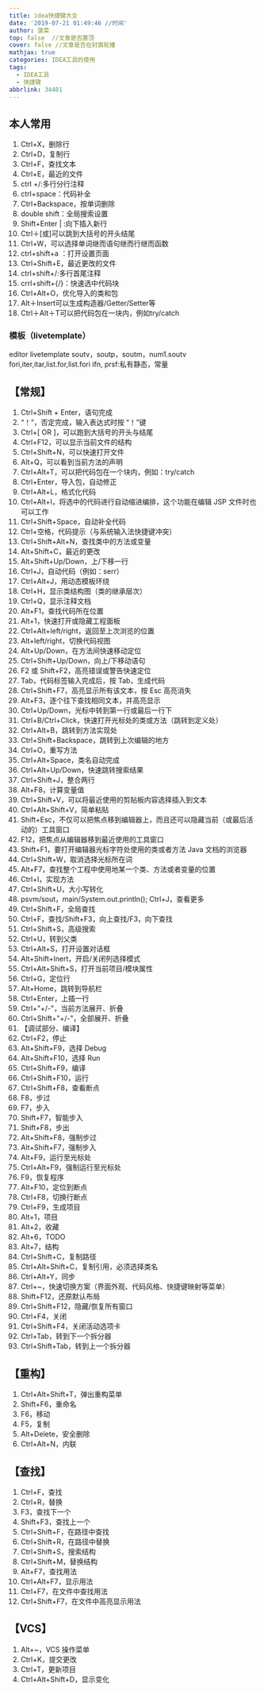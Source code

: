 ```yaml
---
title: idea快捷键大全
date: '2019-07-21 01:49:46 //时间'
author: 菠菜
top: false  //文章是否置顶
cover: false //文章是否在封面轮播
mathjax: true
categories: IDEA工具的使用
tags:
  - IDEA工具
  - 快捷键
abbrlink: 34481
---
```

## 本人常用
1. Ctrl+X，删除行
2. Ctrl+D，复制行
3. Ctrl+F，查找文本
4. Ctrl+E，最近的文件
5. ctrl +/:多行分行注释
6. ctrl+space：代码补全
7. Ctrl+Backspace，按单词删除
8. double shift：全局搜索设置
9. Shift+Enter | :向下插入新行
10. Ctrl＋[或]可以跳到大括号的开头结尾
11. Ctrl+W，可以选择单词继而语句继而行继而函数
12. ctrl+shift+a ：打开设置页面
13. Ctrl+Shift+E，最近更改的文件
14. ctrl+shift+/:多行首尾注释
15. crrl+shift+{/}：快速选中代码块
16. Ctrl+Alt+O，优化导入的类和包
17. Alt＋Insert可以生成构造器/Getter/Setter等
18. Ctrl＋Alt＋T可以把代码包在一块内，例如try/catch

### 模板（livetemplate）
editor livetemplate
soutv，soutp，soutm，num1.soutv
fori,iter,itar,list.for,list.fori
ifn,
prsf:私有静态，常量

## 【常规】
1. Ctrl+Shift + Enter，语句完成
2. “！”，否定完成，输入表达式时按 “！”键
3. Ctrl+[ OR ]，可以跑到大括号的开头与结尾
4. Ctrl+F12，可以显示当前文件的结构
5. Ctrl+Shift+N，可以快速打开文件
6. Alt+Q，可以看到当前方法的声明
7. Ctrl+Alt+T，可以把代码包在一个块内，例如：try/catch
8. Ctrl+Enter，导入包，自动修正
9. Ctrl+Alt+L，格式化代码
10. Ctrl+Alt+I，将选中的代码进行自动缩进编排，这个功能在编辑 JSP 文件时也可以工作
11. Ctrl+Shift+Space，自动补全代码
12. Ctrl+空格，代码提示（与系统输入法快捷键冲突）
13. Ctrl+Shift+Alt+N，查找类中的方法或变量
14. Alt+Shift+C，最近的更改
15. Alt+Shift+Up/Down，上/下移一行
16. Ctrl+J，自动代码（例如：serr）
17. Ctrl+Alt+J，用动态模板环绕
18. Ctrl+H，显示类结构图（类的继承层次）
19. Ctrl+Q，显示注释文档
20. Alt+F1，查找代码所在位置
21. Alt+1，快速打开或隐藏工程面板
22. Ctrl+Alt+left/right，返回至上次浏览的位置
23. Alt+left/right，切换代码视图
24. Alt+Up/Down，在方法间快速移动定位
25. Ctrl+Shift+Up/Down，向上/下移动语句
26. F2 或 Shift+F2，高亮错误或警告快速定位
27. Tab，代码标签输入完成后，按 Tab，生成代码
28. Ctrl+Shift+F7，高亮显示所有该文本，按 Esc 高亮消失
29. Alt+F3，逐个往下查找相同文本，并高亮显示
30. Ctrl+Up/Down，光标中转到第一行或最后一行下
31. Ctrl+B/Ctrl+Click，快速打开光标处的类或方法（跳转到定义处）
32. Ctrl+Alt+B，跳转到方法实现处
33. Ctrl+Shift+Backspace，跳转到上次编辑的地方
34. Ctrl+O，重写方法
35. Ctrl+Alt+Space，类名自动完成
36. Ctrl+Alt+Up/Down，快速跳转搜索结果
37. Ctrl+Shift+J，整合两行
38. Alt+F8，计算变量值
39. Ctrl+Shift+V，可以将最近使用的剪贴板内容选择插入到文本
40. Ctrl+Alt+Shift+V，简单粘贴
41. Shift+Esc，不仅可以把焦点移到编辑器上，而且还可以隐藏当前（或最后活动的）工具窗口
42. F12，把焦点从编辑器移到最近使用的工具窗口
43. Shift+F1，要打开编辑器光标字符处使用的类或者方法 Java 文档的浏览器
44. Ctrl+Shift+W，取消选择光标所在词
45. Alt+F7，查找整个工程中使用地某一个类、方法或者变量的位置
46. Ctrl+I，实现方法
47. Ctrl+Shift+U，大小写转化
48. psvm/sout，main/System.out.println(); Ctrl+J，查看更多
49. Ctrl+Shift+F，全局查找
50. Ctrl+F，查找/Shift+F3，向上查找/F3，向下查找
51. Ctrl+Shift+S，高级搜索
52. Ctrl+U，转到父类
53. Ctrl+Alt+S，打开设置对话框
54. Alt+Shift+Inert，开启/关闭列选择模式
55. Ctrl+Alt+Shift+S，打开当前项目/模块属性
56. Ctrl+G，定位行
57. Alt+Home，跳转到导航栏
58. Ctrl+Enter，上插一行
59. Ctrl+"+/-"，当前方法展开、折叠
60. Ctrl+Shift+"+/-"，全部展开、折叠
61. 【调试部分、编译】
62. Ctrl+F2，停止
63. Alt+Shift+F9，选择 Debug
64. Alt+Shift+F10，选择 Run
65. Ctrl+Shift+F9，编译
66. Ctrl+Shift+F10，运行
67. Ctrl+Shift+F8，查看断点
68. F8，步过
69. F7，步入
70. Shift+F7，智能步入
71. Shift+F8，步出
72. Alt+Shift+F8，强制步过
73. Alt+Shift+F7，强制步入
74. Alt+F9，运行至光标处
75. Ctrl+Alt+F9，强制运行至光标处
76. F9，恢复程序
77. Alt+F10，定位到断点
78. Ctrl+F8，切换行断点
79. Ctrl+F9，生成项目
80. Alt+1，项目
81. Alt+2，收藏
82. Alt+6，TODO
83. Alt+7，结构
84. Ctrl+Shift+C，复制路径
85. Ctrl+Alt+Shift+C，复制引用，必须选择类名
86. Ctrl+Alt+Y，同步
87. Ctrl+~，快速切换方案（界面外观、代码风格、快捷键映射等菜单）
88. Shift+F12，还原默认布局
89. Ctrl+Shift+F12，隐藏/恢复所有窗口
90. Ctrl+F4，关闭
91. Ctrl+Shift+F4，关闭活动选项卡
92. Ctrl+Tab，转到下一个拆分器
93. Ctrl+Shift+Tab，转到上一个拆分器
## 【重构】
1. Ctrl+Alt+Shift+T，弹出重构菜单
2. Shift+F6，重命名
3. F6，移动
4. F5，复制
5. Alt+Delete，安全删除
6. Ctrl+Alt+N，内联
## 【查找】
1. Ctrl+F，查找
2. Ctrl+R，替换
3. F3，查找下一个
4. Shift+F3，查找上一个
5. Ctrl+Shift+F，在路径中查找
6. Ctrl+Shift+R，在路径中替换
7. Ctrl+Shift+S，搜索结构
8. Ctrl+Shift+M，替换结构
9. Alt+F7，查找用法
10. Ctrl+Alt+F7，显示用法
11. Ctrl+F7，在文件中查找用法
12. Ctrl+Shift+F7，在文件中高亮显示用法
## 【VCS】
1. Alt+~，VCS 操作菜单
2. Ctrl+K，提交更改
3. Ctrl+T，更新项目
4. Ctrl+Alt+Shift+D，显示变化


